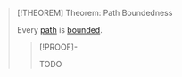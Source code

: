 >[!THEOREM] Theorem: Path Boundedness
>
>Every [path](Path.md) is [bounded](../Bounded%20Curve.md).
>
>>[!PROOF]-
>>
>>TODO
>>
>